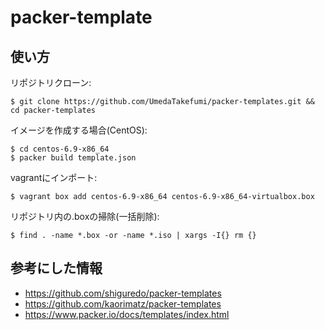 # packer-template

## 使い方

リポジトリクローン:

```
$ git clone https://github.com/UmedaTakefumi/packer-templates.git && cd packer-templates
```

イメージを作成する場合(CentOS):

```
$ cd centos-6.9-x86_64
$ packer build template.json
```

vagrantにインポート:

```
$ vagrant box add centos-6.9-x86_64 centos-6.9-x86_64-virtualbox.box
```

リポジトリ内の.boxの掃除(一括削除):

```
$ find . -name *.box -or -name *.iso | xargs -I{} rm {}
```

## 参考にした情報

* https://github.com/shiguredo/packer-templates
* https://github.com/kaorimatz/packer-templates
* https://www.packer.io/docs/templates/index.html
